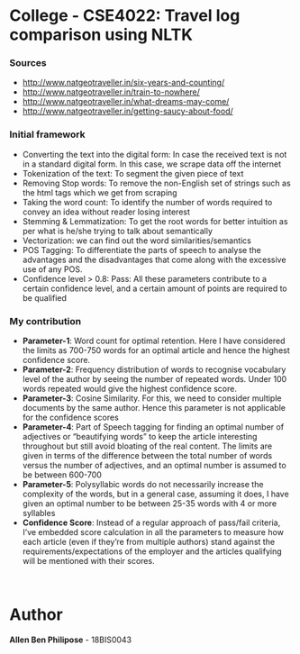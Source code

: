 # College - CSE4022: Travel log comparison using NLTK

### Sources 
-	http://www.natgeotraveller.in/six-years-and-counting/
-	http://www.natgeotraveller.in/train-to-nowhere/
-	http://www.natgeotraveller.in/what-dreams-may-come/
-	http://www.natgeotraveller.in/getting-saucy-about-food/
### Initial framework
-	Converting the text into the digital form: In case the received text is not in a standard digital form. In this case, we scrape data off the internet
-	Tokenization of the text: To segment the given piece of text 
-	Removing Stop words: To remove the non-English set of strings such as the html tags which we get from scraping
-	Taking the word count: To identify the number of words required to convey an idea without reader losing interest
-	Stemming & Lemmatization: To get the root words for better intuition as per what is he/she trying to talk about semantically
-	Vectorization:  we can find out the word similarities/semantics
-	POS Tagging: To differentiate the parts of speech to analyse the advantages and the disadvantages that come along with the excessive use of any POS. 
-	Confidence level > 0.8: Pass: All these parameters contribute to a certain confidence level, and a certain amount of points are required to be qualified
### My contribution
-	**Parameter-1**: Word count for optimal retention. Here I have considered the limits as 700-750 words for an optimal article and hence the highest confidence score. 
-	**Parameter-2**: Frequency distribution of words to recognise vocabulary level of the author by seeing the number of repeated words. Under 100 words repeated would give the highest confidence score.
-   **Parameter-3**: Cosine Similarity. For this, we need to consider multiple documents by the same author. Hence this parameter is not applicable for the confidence scores
-	**Parameter-4**: Part of Speech tagging for finding an optimal number of adjectives or “beautifying words” to keep the article interesting throughout but still avoid bloating of the real content. The limits are given in terms of the difference between the total number of words versus the number of adjectives, and an optimal number is assumed to be between 600-700
-	**Parameter-5**: Polysyllabic words do not necessarily increase the complexity of the words, but in a general case, assuming it does, I have given an optimal number to be between 25-35 words with 4 or more syllables
-	**Confidence Score**: Instead of a regular approach of pass/fail criteria, I’ve embedded score calculation in all the parameters to measure how each article (even if they’re from multiple authors) stand against the requirements/expectations of the employer and the articles qualifying will be mentioned with their scores.
<br />
  
# Author
**Allen Ben Philipose** - 18BIS0043
